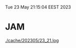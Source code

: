 Tue 23 May 21:15:04 EEST 2023
# JAM
<a href='./cache/202305/23_21.log'>./cache/202305/23_21.log</a>

